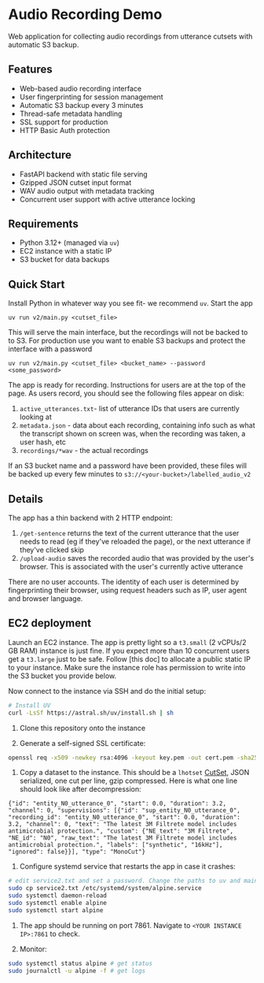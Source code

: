 # Audio Recording Demo

Web application for collecting audio recordings from utterance cutsets with automatic S3 backup.

## Features

- Web-based audio recording interface
- User fingerprinting for session management
- Automatic S3 backup every 3 minutes
- Thread-safe metadata handling
- SSL support for production
- HTTP Basic Auth protection

## Architecture

- FastAPI backend with static file serving
- Gzipped JSON cutset input format
- WAV audio output with metadata tracking
- Concurrent user support with active utterance locking

## Requirements

- Python 3.12+ (managed via `uv`)
- EC2 instance with a static IP
- S3 bucket for data backups

## Quick Start

Install Python in whatever way you see fit- we recommend `uv`. Start the app

```
uv run v2/main.py <cutset_file>
```

This will serve the main interface, but the recordings will not be backed to to S3. For production use you want to enable S3 backups and protect the interface with a password

```
uv run v2/main.py <cutset_file> <bucket_name> --password <some_password>
```

The app is ready for recording. Instructions for users are at the top of the page. As users record, you should see the following files appear on disk:

1. `active_utterances.txt`- list of utterance IDs that users are currently looking at
2. `metadata.json` - data about each recording, containing info such as what the transcript shown on screen was, when the recording was taken, a user hash, etc
3. `recordings/*wav` - the actual recordings

If an S3 bucket name and a password have been provided, these files will be backed up every few minutes to `s3://<your-bucket>/labelled_audio_v2`

## Details
The app has a thin backend with 2 HTTP endpoint:

1. `/get-sentence` returns the text of the current utterance that the user needs to read (eg if they've reloaded the page), or the next utterance if they've clicked skip
2. `/upload-audio` saves the recorded audio that was provided by the user's browser. This is associated with the user's currently active utterance

There are no user accounts. The identity of each user is determined by fingerprinting their browser, using request headers such as IP, user agent and browser language.

## EC2 deployment
Launch an EC2 instance. The app is pretty light so a `t3.small` (2 vCPUs/2 GB RAM) instance is just fine. If you expect more than 10 concurrent users get a `t3.large` just to be safe. Follow [this doc] to allocate a public static IP to your instance. Make sure the instance role has permission to write into the S3 bucket you provide below.

Now connect to the instance via SSH and do the initial setup:

```bash
# Install UV
curl -LsSf https://astral.sh/uv/install.sh | sh
```

1. Clone this repository onto the instance

1. Generate a self-signed SSL certificate:
```bash
openssl req -x509 -newkey rsa:4096 -keyout key.pem -out cert.pem -sha256 -days 3650 -nodes -subj "/C=XX/ST=StateName/L=CityName/O=CompanyName/OU=CompanySectionName/CN=CommonNameOrHostname"
```

1. Copy a dataset to the instance. This should be a `lhotset` [CutSet](https://lhotse.readthedocs.io/en/latest/api.html#lhotse.cut.CutSet), JSON serialized, one cut per line, gzip compressed. Here is what one line should look like after decompression:

```
{"id": "entity_N0_utterance_0", "start": 0.0, "duration": 3.2, "channel": 0, "supervisions": [{"id": "sup_entity_N0_utterance_0", "recording_id": "entity_N0_utterance_0", "start": 0.0, "duration": 3.2, "channel": 0, "text": "The latest 3M Filtrete model includes antimicrobial protection.", "custom": {"NE_text": "3M Filtrete", "NE_id": "N0", "raw_text": "The latest 3M Filtrete model includes antimicrobial protection.", "labels": ["synthetic", "16kHz"], "ignored": false}}], "type": "MonoCut"}
```

1. Configure systemd service that restarts the app in case it crashes:
```bash
# edit service2.txt and set a password. Change the paths to uv and main.py if necessary
sudo cp service2.txt /etc/systemd/system/alpine.service
sudo systemctl daemon-reload
sudo systemctl enable alpine
sudo systemctl start alpine
```

1. The app should be running on port 7861. Navigate to `<YOUR INSTANCE IP>:7861` to check.


3. Monitor:
```bash
sudo systemctl status alpine # get status
sudo journalctl -u alpine -f # get logs
```


